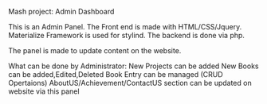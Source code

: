 Mash project: Admin Dashboard

This is an Admin Panel. The Front end is made with HTML/CSS/Jquery. Materialize Framework is used for stylind.
The backend is done via php.

The panel is made to update content on the website. 

What can be done by Administrator:
New Projects can be added
New Books can be added,Edited,Deleted
Book Entry can be managed (CRUD Opertaions)
AboutUS/Achievement/ContactUS section can be updated on website via this panel

























